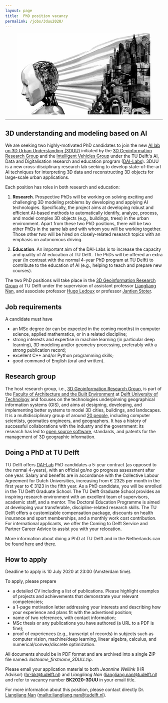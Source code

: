 ```yaml
---
layout: page
title:  PhD position vacancy
permalink: /jobs/3duu2020/
---
```


<!--
<div class="alert alert-danger" role="alert">2020-07-11: The application deadline has passed, it is not possible to apply anymore. We thank all the applicants for their interest.</div>
-->


<figure class="image">
  <img src="img/ai_urban.jpg" width="600" alt="Image by [S. Kanti](https://www.analyticsinsight.net/author/kanti/)" title="Image by [S. Kanti](https://www.analyticsinsight.net/author/kanti/)">
</figure>

- - - 


## 3D understanding and modeling based on AI

We are seeking two highly-motivated PhD candidates to join the new [AI lab on 3D Urban Understanding (3DUU)](https://www.tudelft.nl/en/ai/ai-labs/3duu/) initiated by the [3D Geoinformation Research Group](https://3d.bk.tudelft.nl/) and the [Intelligent Vehicles Group](http://intelligent-vehicles.org/) under the TU Delft's AI, Data and Digitalisation research and education program ([DAI-Labs](https://www.tudelft.nl/en/ai/research/ai-labs-talent-recruitment/)). 3DUU is a new cross-disciplinary research lab seeking to develop state-of-the-art AI techniques for interpreting 3D data and reconstructing 3D objects for large-scale urban applications. 

Each position has roles in both research and education:

1) **Research**. Prospective PhDs will be working on solving exciting and challenging 3D modeling problems by developing and applying AI technologies. Specifically, the project aims at developing robust and efficient AI-based methods to automatically identify, analyze, process, and model complex 3D objects (e.g., buildings, trees) in the urban environment. Apart from these two PhD positions, there will be two other PhDs in the same lab and with whom you will be working together. Those other two will be hired on closely-related research topics with an emphasis on autonomous driving. 

2) **Education**. An important aim of the DAI-Labs is to increase the capacity and quality of AI education at TU Delft. The PhDs will be offered an extra year (in contrast with the normal 4-year PhD program at TU Delft) to contribute to the education of AI (e.g., helping to teach and prepare new courses). 


The two PhD positions will take place in the [3D Geoinformation Research Group](https://3d.bk.tudelft.nl) at TU Delft under the supervision of assistant professor [Liangliang Nan](https://3d.bk.tudelft.nl/liangliang/), and associate professor [Hugo Ledoux](https://3d.bk.tudelft.nl/hledoux) or professor [Jantien Stoter](https://3d.bk.tudelft.nl/jstoter/). 


## Job requirements
<!-- 600 char --> 

A candidate must have

 - an MSc degree (or can be expected in the coming months) in computer science, applied mathematics, or in a related discipline;
 - strong interests and expertise in machine learning (in particular deep learning), 3D modeling and/or geometry processing, preferably with a strong publication record;
 - excellent C++ and/or Python programming skills;
 - good command of English (oral and written).


## Research group

The host research group, i.e., [3D Geoinformation Research Group](https://3d.bk.tudelft.nl), is part of the [Faculty of Architecture and the Built Environment](https://www.tudelft.nl/en/architecture-and-the-built-environment/) at [Delft University of Technology](https://www.tudelft.nl/en/) and focuses on the technologies underpinning geographical information systems (GIS), and aims at designing, developing, and implementing better systems to model 3D cities, buildings, and landscapes. It is a multidisciplinary group of around [20 people](https://3d.bk.tudelft.nl/about/#people), including computer scientists, geomatics engineers, and geographers. It has a history of successful collaborations with the industry and the government: its research has led to [open source software](https://3d.bk.tudelft.nl/code/), standards, and patents for the management of 3D geographic information.


## Doing a PhD at TU Delft

TU Delft offers [DAI-Lab](https://www.tudelft.nl/en/ai/research/ai-labs-talent-recruitment/) PhD candidates a 5-year contract (as opposed to the normal 4-years), with an official go/no go progress assessment after one year. Salary and benefits are in accordance with the Collective Labour Agreement for Dutch Universities, increasing from € 2325 per month in the first year to € 3123 in the fifth year. As a PhD candidate, you will be enrolled in the TU Delft Graduate School. The TU Delft Graduate School provides an inspiring research environment with an excellent team of supervisors, academic staff, and a mentor. The Doctoral Education Programme is aimed at developing your transferable, discipline-related research skills. The TU Delft offers a customizable compensation package, discounts on health insurance and sport memberships, and a monthly work cost contribution. For international applicants, we offer the Coming to Delft Service and Partner Career Advice to assist you with your relocation.     

More information about doing a PhD at TU Delft and in the Netherlands can be found [here](http://www.graduateschool.tudelft.nl) and [there](http://www.studyinholland.nl/education-system/degrees/phd).


## How to apply

<div class="alert alert-info" role="alert">
Deadline to apply is 10 July 2020 at 23:00 (Amsterdam time).
</div>

<!--
<div class="alert alert-danger" role="alert">
Deadline has passed, you can't apply anymore.
</div> -->

To apply, please prepare

- a detailed CV including a list of publications. Please highlight examples of projects and achievements that demonstrate your relevant competencies;
- a 1-page motivation letter addressing your interests and describing how your experience and plans fit with the advertised position;
- name of two references, with contact information;
- MSc thesis or any publications you have authored (a URL to a PDF is fine);
- proof of experiences (e.g., transcript of records) in subjects such as computer vision, machine/deep learning, linear algebra, calculus, and numerical/convex/discrete optimization.

All documents should be in PDF format and are archived into a single ZIP file named: *lastname\_firstname\_3DUU.zip*.


Please email your application material to both *Jeannine Wellink* (HR Advisor) (<hr-bk@tudelft.nl>) and *Liangliang Nan* (<liangliang.nan@tudelft.nl>) and refer to vacancy number __BK2020-3DUU__ in your email title.

For more information about this position, please contact directly Dr. [Liangliang Nan](https://3d.bk.tudelft.nl/liangliang/) (<mailto:liangliang.nan@tudelft.nl>).
